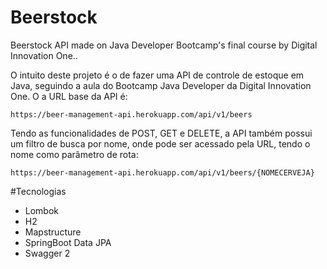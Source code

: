 # Beerstock
Beerstock API made on Java Developer Bootcamp's final course by Digital Innovation One..

O intuito deste projeto é o de fazer uma API de controle de estoque em Java, seguindo a aula do Bootcamp Java Developer da Digital Innovation One.
O a URL base da API é:
```
https://beer-management-api.herokuapp.com/api/v1/beers
```

Tendo as funcionalidades de POST, GET e DELETE, a API também possui um filtro de busca por nome, onde pode ser acessado pela URL, tendo o nome como parâmetro de rota:

```
https://beer-management-api.herokuapp.com/api/v1/beers/{NOMECERVEJA}
```

#Tecnologias
- Lombok
- H2
- Mapstructure
- SpringBoot Data JPA
- Swagger 2
